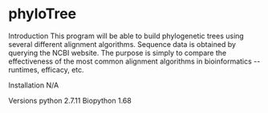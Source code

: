 # phyloTree
Introduction
This program will be able to build phylogenetic trees using several different alignment algorithms. Sequence data is obtained by querying the NCBI website. The purpose is simply to compare the effectiveness of the most common alignment algorithms in bioinformatics -- runtimes, efficacy, etc.

Installation
N/A

Versions
python 2.7.11
Biopython 1.68
